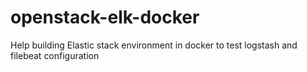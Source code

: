 # openstack-elk-docker
Help building Elastic stack environment in docker to test logstash and filebeat configuration
